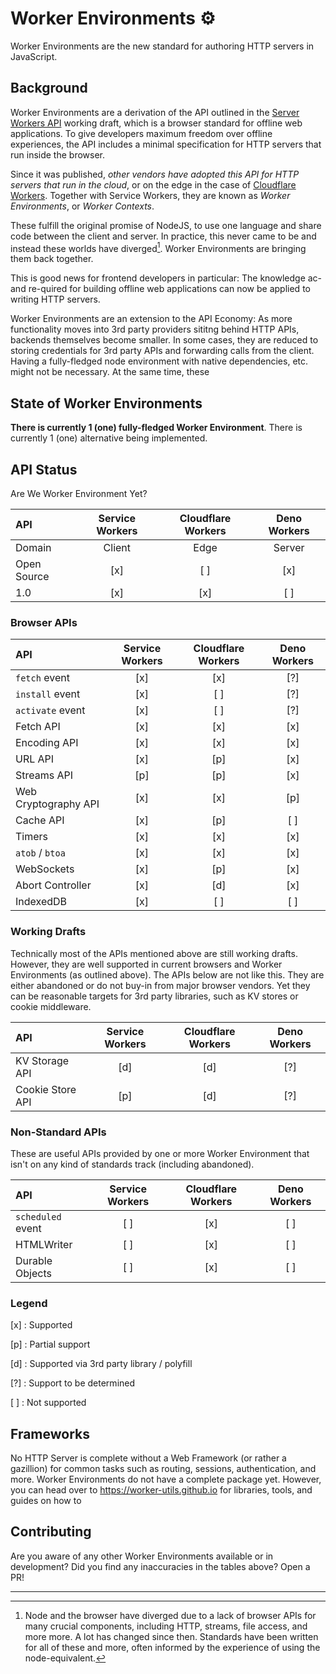 # Worker Environments ⚙️

Worker Environments are the new standard for authoring HTTP servers in JavaScript.

## Background
Worker Environments are a derivation of the API outlined in the [Server Workers API][1] working draft, which is a browser standard for offline web applications. To give developers maximum freedom over offline experiences, the API includes a minimal specification for HTTP servers that run inside the browser.

Since it was published, _other vendors have adopted this API for HTTP servers that run in the cloud_, or on the edge in the case of [Cloudflare Workers][2]. Together with Service Workers, they are known as _Worker Environments_, or _Worker Contexts_.

These fulfill the original promise of NodeJS, to use one language and share code between the client and server. In practice, this never came to be and instead these worlds have diverged[^1]. Worker Environments are bringing them back together.  

This is good news for frontend developers in particular: The knowledge ac- and re-quired for building offline web applications can now be applied to writing HTTP servers. 

Worker Environments are an extension to the API Economy: As more functionality moves into 3rd party providers sititng behind HTTP APIs, backends themselves become smaller. In some cases, they are reduced to storing credentials for 3rd party APIs and forwarding calls from the client. Having a fully-fledged node environment with native dependencies, etc. might not be necessary. At the same time, these 
<!-- Cloudflare Workers are more than enough -->

## State of Worker Environments

__There is currently 1 (one) fully-fledged Worker Environment__. There is currently 1 (one) alternative being implemented.


## API Status 
Are We Worker Environment Yet?


| API                     | Service Workers | Cloudflare Workers | Deno Workers |
|:------------------------|:---------------:|:------------------:|:------------:|
| Domain                  | Client          | Edge               | Server       |
| Open Source             | [x]             | [ ]                | [x]          |
| 1.0                     | [x]             | [x]                | [ ]          |

### Browser APIs

| API                     | Service Workers | Cloudflare Workers | Deno Workers |
|:------------------------|:---------------:|:------------------:|:------------:|
| `fetch` event           | [x] | [x] | [?] |
| `install` event         | [x] | [ ] | [?] |
| `activate` event        | [x] | [ ] | [?] |
| Fetch API               | [x] | [x] | [x] |
| Encoding API            | [x] | [x] | [x] |
| URL API                 | [x] | [p] | [x] |
| Streams API             | [p] | [p] | [x] |
| Web Cryptography API    | [x] | [x] | [p] |
| Cache API               | [x] | [p] | [ ] |
| Timers                  | [x] | [x] | [x] |
| `atob` / `btoa`         | [x] | [x] | [x] |
| WebSockets              | [x] | [p] | [x] |
| Abort Controller        | [x] | [d] | [x] |
| IndexedDB               | [x] | [ ] | [ ] |

### Working Drafts
Technically most of the APIs mentioned above are still working drafts. However, they are well supported in current browsers and Worker Environments (as outlined above). The APIs below are not like this. They are either abandoned or do not buy-in from major browser vendors. Yet they can be reasonable targets for 3rd party libraries, such as KV stores or cookie middleware.

| API                     | Service Workers | Cloudflare Workers | Deno Workers |
|:------------------------|:---------------:|:------------------:|:------------:|
| KV Storage API          | [d] | [d] | [?] |
| Cookie Store API        | [p] | [d] | [?] |

### Non-Standard APIs
These are useful APIs provided by one or more Worker Environment that isn't on any kind of standards track (including abandoned). 

| API                     | Service Workers | Cloudflare Workers | Deno Workers |
|:------------------------|:---------------:|:------------------:|:------------:|
| `scheduled` event       | [ ] | [x] | [ ] |
| HTMLWriter              | [ ] | [x] | [ ] |
| Durable Objects         | [ ] | [x] | [ ] |


### Legend

[x]
: Supported
 
[p]
: Partial support 

[d]
: Supported via 3rd party library / polyfill

[?]
: Support to be determined

[ ]
: Not supported


## Frameworks
No HTTP Server is complete without a Web Framework (or rather a gazillion) for common tasks such as routing, sessions, authentication, and more. Worker Environments do not have a complete package yet. However, you can head over to https://worker-utils.github.io for libraries, tools, and guides on how to 

## Contributing
Are you aware of any other Worker Environments available or in development? Did you find any inaccuracies in the tables above? Open a PR!


[1]: https://w3c.github.io/ServiceWorker/
[2]: https://workers.cloudflare.com

***

[^1]: Node and the browser have diverged due to a lack of browser APIs for many crucial components, including HTTP, streams, file access, and more more. A lot has changed since then. Standards have been written for all of these and more, often informed by the experience of using the node-equivalent.

